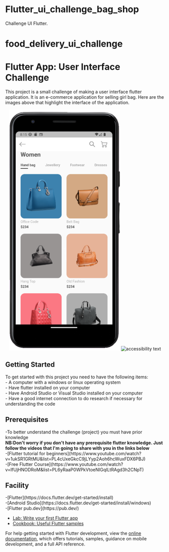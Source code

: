 # Flutter_ui_challenge_bag_shop
Challenge UI Flutter. 
# food_delivery_ui_challenge

# Flutter App: User Interface Challenge

This project is a small challenge of making a user interface flutter application. It is an e-commerce application for selling girl bag. Here are the images above that highlight the interface of the application.
<p align="center">
    <img src="bag_shop\assets\images\shop2-removebg-preview.png" width="350"  alt="accessibility text">
  <img src="readme_image\food_2-removebg-preview.png" width="350"  alt="accessibility text">

</p>
<h2>Getting Started</h2>
<p>
To get started with this project you need to have the following items:<br>
- A computer with a windows or linux operating system <br>
- Have flutter installed on your computer <br>
- Have Android Studio or Visual Studio installed on your computer <br>
- Have a good internet connection to do research if necessary for understanding the code <br> 
  
</p>

<h2>Prerequisites</h2>
<p>
-To better understand the challenge (project) you must have prior knowledge<br>
  <Strong> NB:Don't worry if you don't have any prerequisite flutter knowledge. Just follow the videos that I'm going to share with you in the links below </strong><br>
  -[Flutter tutorial for beginners](https://www.youtube.com/watch?v=1ukSR1GRtMU&list=PL4cUxeGkcC9jLYyp2Aoh6hcWuxFDX6PBJ)<br>
  -[Free Flutter Course](https://www.youtube.com/watch?v=IfUjHNODRoM&list=PL6yRaaP0WPkVtoeNIGqILtRAgd3h2CNpT)
</>
<h2>Facility</h2>
-[Flutter](https://docs.flutter.dev/get-started/install)<br>
-[Android Studio](https://docs.flutter.dev/get-started/install/windows)<br>
-[Flutter pub.dev](https://pub.dev/)


- [Lab: Write your first Flutter app](https://docs.flutter.dev/get-started/codelab)
- [Cookbook: Useful Flutter samples](https://docs.flutter.dev/cookbook)

For help getting started with Flutter development, view the
[online documentation](https://docs.flutter.dev/), which offers tutorials,
samples, guidance on mobile development, and a full API reference.
